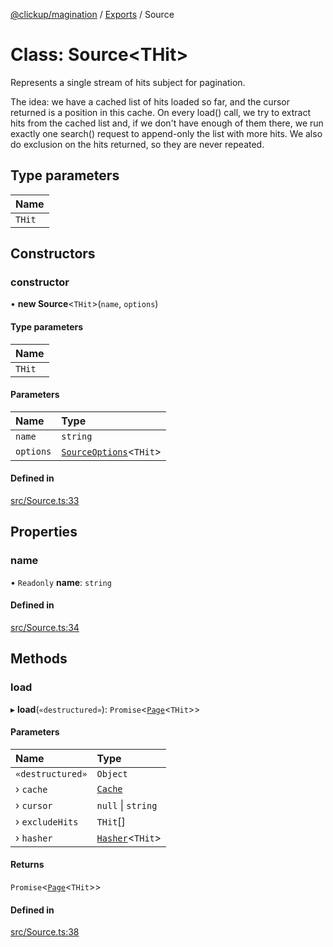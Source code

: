 [@clickup/magination](../README.md) / [Exports](../modules.md) / Source

# Class: Source<THit\>

Represents a single stream of hits subject for pagination.

The idea: we have a cached list of hits loaded so far, and the cursor
returned is a position in this cache. On every load() call, we try to extract
hits from the cached list and, if we don't have enough of them there, we run
exactly one search() request to append-only the list with more hits. We also
do exclusion on the hits returned, so they are never repeated.

## Type parameters

| Name |
| :------ |
| `THit` |

## Constructors

### constructor

• **new Source**<`THit`\>(`name`, `options`)

#### Type parameters

| Name |
| :------ |
| `THit` |

#### Parameters

| Name | Type |
| :------ | :------ |
| `name` | `string` |
| `options` | [`SourceOptions`](../interfaces/SourceOptions.md)<`THit`\> |

#### Defined in

[src/Source.ts:33](https://github.com/clickup/magination/blob/master/src/Source.ts#L33)

## Properties

### name

• `Readonly` **name**: `string`

#### Defined in

[src/Source.ts:34](https://github.com/clickup/magination/blob/master/src/Source.ts#L34)

## Methods

### load

▸ **load**(`«destructured»`): `Promise`<[`Page`](../interfaces/Page.md)<`THit`\>\>

#### Parameters

| Name | Type |
| :------ | :------ |
| `«destructured»` | `Object` |
| › `cache` | [`Cache`](../interfaces/Cache.md) |
| › `cursor` | ``null`` \| `string` |
| › `excludeHits` | `THit`[] |
| › `hasher` | [`Hasher`](../interfaces/Hasher.md)<`THit`\> |

#### Returns

`Promise`<[`Page`](../interfaces/Page.md)<`THit`\>\>

#### Defined in

[src/Source.ts:38](https://github.com/clickup/magination/blob/master/src/Source.ts#L38)
